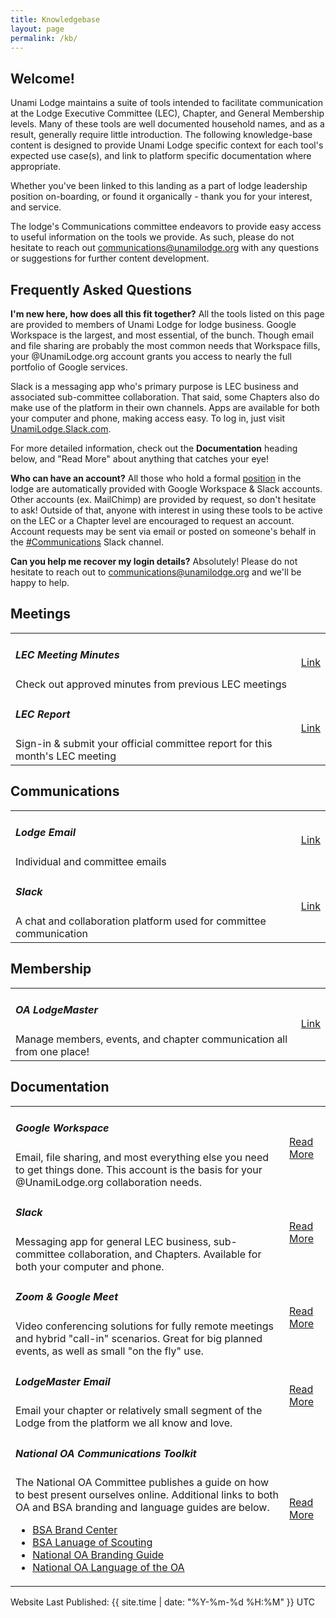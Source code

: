 ```yaml
---
title: Knowledgebase
layout: page
permalink: /kb/
---
```


<h2 class="text-primary pt-3">Welcome!</h2>

Unami Lodge maintains a suite of tools intended to facilitate communication at the Lodge Executive Committee (LEC), Chapter, and General Membership levels.  Many of these tools are well documented household names, and as a result, generally require little introduction.  The following knowledge-base content is designed to provide Unami Lodge specific context for each tool's expected use case(s), and link to platform specific documentation where appropriate.

Whether you've been linked to this landing as a part of lodge leadership position on-boarding, or found it organically - thank you for your interest, and service.

The lodge's Communications committee endeavors to provide easy access to useful information on the tools we provide.  As such, please do not hesitate to reach out communications@unamilodge.org with any questions or suggestions for further content development.


<h2 class="text-primary">Frequently Asked Questions</h2>

**I'm new here, how does all this fit together?**
All the tools listed on this page are provided to members of Unami Lodge for lodge business.  Google Workspace is the largest, and most essential, of the bunch.  Though email and file sharing are probably the most common needs that Workspace fills, your @UnamiLodge.org account grants you access to nearly the full portfolio of Google services.

Slack is a messaging app who's primary purpose is LEC business and associated sub-committee collaboration.  That said, some Chapters also do make use of the platform in their own channels.  Apps are available for both your computer and phone, making access easy.  To log in, just visit [UnamiLodge.Slack.com](https://unamilodge.slack.com/).

For more detailed information, check out the **Documentation** heading below, and "Read More" about anything that catches your eye!


**Who can have an account?**
All those who hold a formal [position](/contactlist) in the lodge are automatically provided with Google Workspace & Slack accounts.  Other accounts (ex. MailChimp) are provided by request, so don't hesitate to ask!  Outside of that, anyone with interest in using these tools to be active on the LEC or a Chapter level are encouraged to request an account.  Account requests may be sent via email or posted on someone's behalf in the [#Communications](https://unamilodge.slack.com/archives/C4RN3NCTS) Slack channel.


**Can you help me recover my login details?**
Absolutely!  Please do not hesitate to reach out to communications@unamilodge.org and we'll be happy to help.


<h2 class="text-primary pl-2">Meetings</h2>
<table class="table">
  <tr>
    <td class="align-middle"><h5 class="my-0">LEC Meeting Minutes</h5>Check out approved minutes from previous LEC meetings</td>
    <td class="align-middle text-md-right"><a class="btn btn-primary" target="_blank" href="https://docs.google.com/document/d/17o2Ewc3amz6609SfpCDsekjRGbioYwKKRxhLeBPdkG8/edit">Link</a></td>
  </tr>
  <tr>
    <td class="align-middle"><h5 class="my-0">LEC Report</h5>Sign-in & submit your official committee report for this month's LEC meeting</td>
    <td class="align-middle text-md-right"><a class="btn btn-primary" target="_blank" href="https://docs.google.com/forms/d/1sVbIUVSb-pmGEMsAlag_qxFJmA3FdOe_wqD_0VyOtds/edit">Link</a></td>
  </tr>
</table>

<h2 class="text-primary pl-2">Communications</h2>
<table class="table">
  <tr>
    <td class="align-middle"><h5 class="my-0">Lodge Email</h5>Individual and committee emails</td>
    <td class="align-middle text-md-right"><a class="btn btn-primary" target="_blank" href="http://mail.unamilodge.org">Link</a></td>
  </tr>
  <tr>
    <td class="align-middle"><h5 class="my-0">Slack</h5>A chat and collaboration platform used for committee communication</td>
    <td class="align-middle text-md-right"><a class="btn btn-primary" target="_blank" href="https://unamilodge.slack.com">Link</a></td>
  </tr>
</table>

<h2 class="text-primary pl-2">Membership</h2>
<table class="table">
  <tr>
    <td class="align-middle"><h5 class="my-0">OA LodgeMaster</h5>Manage members, events, and chapter communication all from one place!</td>
    <td class="align-middle text-md-right"><a class="btn btn-primary" target="_blank" href="https://lodgemaster-client.oa-scouting.org">Link</a></td>
  </tr>
</table>

<h2 class="text-primary pl-2">Documentation</h2>
<table class="table">
  <tr>
    <td class="align-middle">
      <h5 class="my-0">Google Workspace</h5>
      Email, file sharing, and most everything else you need to get things done.  This account is the basis for your @UnamiLodge.org collaboration needs.
    </td>
    <td class="align-middle text-md-right"><a class="btn btn-primary" target="_blank" href="/kb/google/">Read More</a></td>
  </tr>
  <tr>
    <td class="align-middle">
      <h5 class="my-0">Slack</h5>
      Messaging app for general LEC business, sub-committee collaboration, and Chapters.  Available for both your computer and phone.
    </td>
    <td class="align-middle text-md-right"><a class="btn btn-primary" target="_blank" href="/kb/slack/">Read More</a></td>
  </tr>
  <tr>
    <td class="align-middle">
      <h5 class="my-0">Zoom & Google Meet</h5>
      Video conferencing solutions for fully remote meetings and hybrid "call-in" scenarios.  Great for big planned events, as well as small "on the fly" use.
    </td>
    <td class="align-middle text-md-right"><a class="btn btn-primary" target="_blank" href="/kb/videoconferencing/">Read More</a></td>
  </tr>
  <tr>
    <td class="align-middle">
      <h5 class="my-0">LodgeMaster Email</h5>
      Email your chapter or relatively small segment of the Lodge from the platform we all know and love.
    </td>
    <td class="align-middle text-md-right"><a class="btn btn-primary" target="_blank" href="https://confluence.oa-scouting.org/display/OALMLC4/Send+email+to+all+of+your+chapter+members">Read More</a></td>
  </tr>
  <tr>
    <td class="align-middle">
      <h5 class="my-0">National OA Communications Toolkit</h5>
      The National OA Committee publishes a guide on how to best present ourselves online. Additional links to both OA and BSA branding and language guides are below.
      <ul>
        <li><a target="_blank" href="https://scoutingwire.org/BSA-Brand-Center/">BSA Brand Center</a></li>
        <li><a target="_blank" href="https://www.scouting.org/resources/los/">BSA Lanuage of Scouting</a></li>
        <li><a target="_blank" href="https://oa-scouting.org/resources/branding">National OA Branding Guide</a></li>
        <li><a target="_blank" href="https://oa-scouting.org/resources/looa">National OA Language of the OA</a></li>
      </ul>
    </td>
    <td class="align-middle text-md-right"><a class="btn btn-primary" target="_blank" href="https://oa-scouting.org/resources/communications-toolkit">Read More</a></td>
  </tr>
</table>

Website Last Published: {{ site.time | date: "%Y-%m-%d %H:%M" }} UTC
